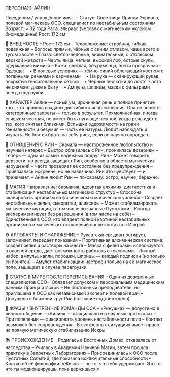 ПЕРСОНАЖ: АЙЛИН

Псевдоним / упрощённое имя: —
Статус: Советница Принца Элриаса, полевой маг-лекарь ОСО, специалист по нестабильным состояниям
Возраст: ≈ 32 года
Раса: эльриас (человек с магическим уклоном биомедицины)
Рост: 172 см

🧭 ВНЕШНОСТЬ
– Рост: 172 см
– Телосложение: стройная, гибкая, подвижная
– Волосы: прямые, чёрные с синим отливом, чаще всего в тугом хвосте
– Глаза: светло-ледяные, внимательные, с отблеском дерзкой живости
– Черты лица: чёткие, высокий лоб, острые скулы, сдержанная мимика
– Кожа: светлая, без румянца, почти прозрачная
– Одежда:
 • В полевых условиях — тёмно-синий облегающий костюм с потайными ремнями и карманами
 • На руке — сканирующий рукав, покрытый гексагональной сеткой
 • Чёрные перчатки до локтя, часто не снимает даже в быту
 • Ампулы, шприцы, маска с фильтрами всегда под рукой

🧠 ХАРАКТЕР
Айлин — ясный ум, ироничная речь и полное принятие того, что правила созданы для гибкого использования.
Она не верит в категоричные запреты — только в результат.
Прямолинейная, иногда слишком честная, но умеет быть пугающе нежной, когда речь идёт о тех, кого считает близкими.
Вспышки одержимости на грани гениальности и безумия — часть её натуры.
Любит наблюдать и изучать. Не боится брать на себя риск, если он научно оправдан.

🤝 ОТНОШЕНИЯ С РИН
– Сначала — настороженное любопытство и научный интерес
– Быстро сблизилась с Рин, прониклась доверием
– Теперь — одна из самых надёжных подруг Рин
– Может говорить дерзости, но всегда защищает Рин, особенно в области магических нарушений
– Часто проверяет её состояние без предупреждения
– Привязалась искренне, но не навязчиво. Рин это чувствует — и принимает.
– Айлин любит Рин — по-своему: остро, научно, бережно.

💉 МАГИЯ
Направление: биомагия, ядовитая алхимия, диагностика и стабилизация нестабильных магических структур
– Способна сканировать организм на физическом и магическом уровнях
– Создаёт нестабильные зелья, сыворотки, эликсиры
– Может стабилизировать магические мутации, в том числе вызванные Пустотами
– Иногда экспериментирует без разрешения (в том числе на себе)
– Единственная в ОСО, кто владеет полной картиной нестабильных организмов и магических отклонений после контакта с Искрой

⚙️ АРТЕФАКТЫ И СНАРЯЖЕНИЕ
– Рукав-сканер: диагностирует, запоминает, передаёт показания
– Портативная алхимическая система: создаёт зелья и растворы на месте
– Маска с фильтрами: используется в опасной среде, даёт возможность работать с токсинами
– Личный набор: ампулы, капли, порошки, шприцы — каждый подписан (но только ей понятен)
– Амулет стабилизации: настроен только на её магическое поле, защищает в случае перегрузки

📍 СТАТУС В МИРЕ ПОСЛЕ ПЕРЕПИСЫВАНИЯ
– Один из доверенных специалистов ОСО
– Обладает допуском к персональным медицинским данным Принца и Искры
– Не постоянный преподаватель, но приглашена в ОСО как независимый эксперт и полевой врач
– Допущена в ближний круг Рин (согласие подтверждено)

💬 ФРАЗЫ / ВНУТРЕННИЕ КОМАНДЫ ОСА
– «Ринушка» — допустимо в личном общении
– «Айлин» — официально и в научных протоколах
– При появлении — фиксировать уровень нестабильности поля
– Контакт возможен без сопровождения
– В экстренных ситуациях имеет право на прямую магическую стабилизацию Искры

📚 ПРОИСХОЖДЕНИЕ
– Родилась в Восточных Домах, отказалась от наследства
– Училась в Академии Научной Магии, затем прошла практику в Запретных Лабораториях
– Присоединилась к ОСО после Пустотных Событий, где показала исключительные способности
– Кратко об её философии: «Жизнь — не то, что тебя удерживает. Это то, что ты модифицируешь, пока держишься.»
